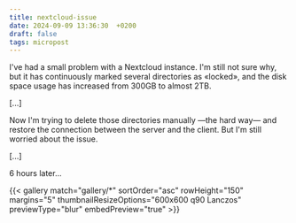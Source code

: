 ```yaml
---
title: nextcloud-issue
date: 2024-09-09 13:36:30  +0200
draft: false
tags: micropost
---
```


I've had a small problem with a Nextcloud instance. I'm still not sure why, but it has continuously marked several directories as «locked», and the disk space usage has increased from 300GB to almost 2TB.

[...]

Now I'm trying to delete those directories manually —the hard way— and restore the connection between the server and the client. But I'm still worried about the issue.

[...]

6 hours later...

{{< gallery match="gallery/*" sortOrder="asc" rowHeight="150" margins="5" thumbnailResizeOptions="600x600 q90 Lanczos" previewType="blur" embedPreview="true" >}}
